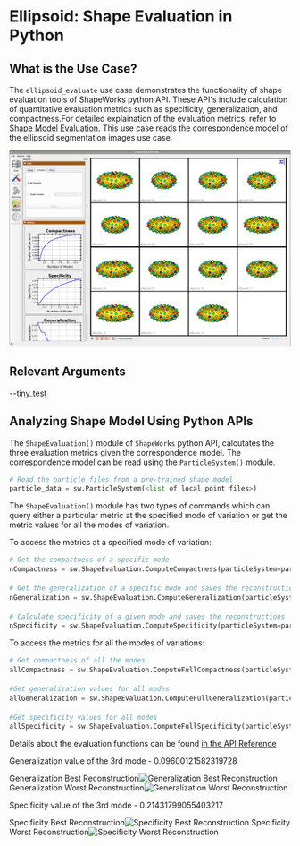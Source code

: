 # Ellipsoid: Shape Evaluation in Python

## What is the Use Case?

The `ellipsoid_evaluate` use case demonstrates the functionality of shape evaluation tools of ShapeWorks python API. These API's include calculation of quantitative evaluation metrics such as specificity, generalization, and compactness.For detailed explaination of the evaluation metrics, refer to [Shape Model Evaluation.](../../new/ssm-eval.md) 
This use case reads the correspondence model of the ellipsoid segmentation images use case.

![Ellipsoid Samples](../../img/use-cases/ellipsoids_samples.png)


## Relevant Arguments

[--tiny_test](../use-cases.md#-tiny_test)

## Analyzing Shape Model Using Python APIs
The `ShapeEvaluation()` module of `ShapeWorks` python API, calcutates the three evaluation metrics given the correspondence model. The correspondence model can be read using the `ParticleSystem()` module. 

```python
# Read the particle files from a pre-trained shape model
particle_data = sw.ParticleSystem(<list of local point files>)
```

The `ShapeEvaluation()` module has two types of commands which can query either a particular metric at the specified mode of variation or get the metric values for all the modes of variation. 

To access the metrics at a specified mode of variation:


```python
# Get the compactness of a specific mode 
nCompactness = sw.ShapeEvaluation.ComputeCompactness(particleSystem=particle_data,Modes=3)

# Get the generalization of a specific mode and saves the reconstructions
nGeneralization = sw.ShapeEvaluation.ComputeGeneralization(particleSystem=particle_data, nModes=3,saveTo=save_dir)

# Calculate specificity of a given mode and saves the reconstructions
nSpecificity = sw.ShapeEvaluation.ComputeSpecificity(particleSystem=particle_data, nModes=3,saveTo=save_dir)
```

To access the metrics for all the modes of variations:

```python
# Get compactness of all the modes
allCompactness = sw.ShapeEvaluation.ComputeFullCompactness(particleSystem=particle_data)

#Get generalization values for all modes
allGeneralization = sw.ShapeEvaluation.ComputeFullGeneralization(particleSystem=particle_data)

#Get specificity values for all modes
allSpecificity = sw.ShapeEvaluation.ComputeFullSpecificity(particleSystem=particle_data)
```

Details about the evaluation functions can be found [in the API Reference](http://sciinstitute.github.io/ShapeWorks/latest/api/Classes/classshapeworks_1_1ShapeEvaluation.html#function-shapeevaluation)

Generalization value of the 3rd mode -  0.09600121582319728

Generalization Best Reconstruction![Generalization Best Reconstruction](https://sci.utah.edu/~shapeworks/doc-resources/pngs/generalization_best_recon.png)
Generalization Worst Reconstruction![Generalization Worst Reconstruction](https://sci.utah.edu/~shapeworks/doc-resources/pngs/generalization_worst_recon.png)

Specificity value of the 3rd mode -  0.21431799055403217

Specificity Best Reconstruction![Specificity Best Reconstruction](https://sci.utah.edu/~shapeworks/doc-resources/pngs/specificity_best_recon.png)
Specificity Worst Reconstruction![Specificity Worst Reconstruction](https://sci.utah.edu/~shapeworks/doc-resources/pngs/specificity_worst_recon.png)
